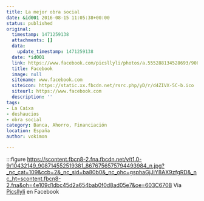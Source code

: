 ```yaml
---
title: La mejor obra social
date: &id001 2016-08-15 11:05:38+00:00
status: published
original:
  timestamp: 1471259138
  attachments: []
  data:
    update_timestamp: 1471259138
  date: *id001
  link: https://www.facebook.com/picsllyli/photos/a.555288134528693/908714552519381/?type=3&theater
  title: Facebook
  image: null
  sitename: www.facebook.com
  siteicon: https://static.xx.fbcdn.net/rsrc.php/yD/r/d4ZIVX-5C-b.ico
  siteurl: https://www.facebook.com
  description: ''
tags:
- La Caixa
- deshaucios
- obra social
category: Banca, Ahorro, Financiación
location: España
author: vokimon

---
```


:::figure https://scontent.fbcn8-2.fna.fbcdn.net/v/t1.0-9/10432149_908714552519381_8676756575794493984_n.jpg?_nc_cat=109&ccb=2&_nc_sid=ba80b0&_nc_ohc=gsphaGjJiY8AX9zfgRD&_nc_ht=scontent.fbcn8-2.fna&oh=4e109d1dbc45d2a654bab0f0d8ad05e7&oe=603C670B
	Via [Picsllyli](https://www.facebook.com/picsllyli/photos/a.555288134528693/908714552519381/?type=3&theater) en Facebook


